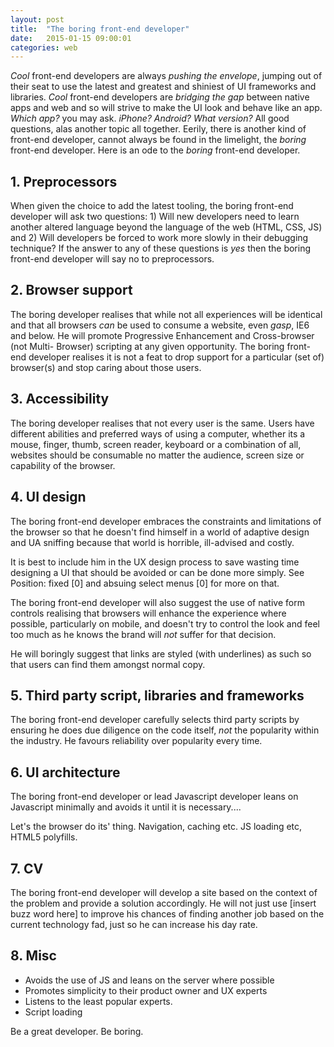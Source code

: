 ```yaml
---
layout: post
title:  "The boring front-end developer"
date:   2015-01-15 09:00:01
categories: web
---
```


*Cool* front-end developers are always *pushing the envelope*, jumping out of their seat to use the latest and greatest and shiniest of UI frameworks and libraries. *Cool* front-end developers are *bridging the gap* between native apps and web and so will strive to make the UI look and behave like an app. *Which app?* you may ask. *iPhone? Android? What version?* All good questions, alas another topic all together. Eerily, there is another kind of front-end developer, cannot always be found in the limelight, the *boring* front-end developer. Here is an ode to the *boring* front-end developer.

## 1. Preprocessors

When given the choice to add the latest tooling, the boring front-end developer will ask two questions: 1) Will new developers need to learn another altered language beyond the language of the web (HTML, CSS, JS) and 2) Will developers be forced to work more slowly in their debugging technique? If the answer to any of these questions is *yes* then the boring front-end developer will say no to preprocessors.

## 2. Browser support

The boring developer realises that while not all experiences will be identical and that all browsers *can* be used to consume a website, even *gasp*, IE6 and below. He will promote Progressive Enhancement and Cross-browser (not Multi- Browser) scripting at any given opportunity. The boring front-end developer realises it is not a feat to drop support for a particular (set of) browser(s) and stop caring about those users.

## 3. Accessibility

The boring developer realises that not every user is the same. Users have different abilities and preferred ways of using a computer, whether its a mouse, finger, thumb, screen reader, keyboard or a combination of all, websites should be consumable no matter the audience, screen size or capability of the browser.

## 4. UI design

The boring front-end developer embraces the constraints and limitations of the browser so that he doesn't find himself in a world of adaptive design and UA sniffing because that world is horrible, ill-advised and costly.

It is best to include him in the UX design process to save wasting time designing a UI that should be avoided or can be done more simply. See Position: fixed [0] and absuing select menus [0] for more on that.

The boring front-end developer will also suggest the use of native form controls realising that browsers will enhance the experience where possible, particularly on mobile, and doesn't try to control the look and feel too much as he knows the brand will *not* suffer for that decision.

He will boringly suggest that links are styled (with underlines) as such so that users can find them amongst normal copy.

## 5. Third party script, libraries and frameworks

The boring front-end developer carefully selects third party scripts by ensuring he does due diligence on the code itself, *not* the popularity within the industry. He favours reliability over popularity every time.

## 6. UI architecture

The boring front-end developer or lead Javascript developer leans on Javascript minimally and avoids it until it is necessary....

Let's the browser do its' thing. Navigation, caching etc. JS loading etc, HTML5 polyfills.

## 7. CV

The boring front-end developer will develop a site based on the context of the problem and provide a solution accordingly. He will not just use [insert buzz word here] to improve his chances of finding another job based on the current technology fad, just so he can increase his day rate.

## 8. Misc

- Avoids the use of JS and leans on the server where possible
- Promotes simplicity to their product owner and UX experts
- Listens to the least popular experts.
- Script loading

Be a great developer. Be boring.


<!-- http://blog.capwatkins.com/the-boring-designer -->